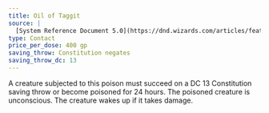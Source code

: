 ```yaml
---
title: Oil of Taggit
source: |
  [System Reference Document 5.0](https://dnd.wizards.com/articles/features/systems-reference-document-srd)
type: Contact
price_per_dose: 400 gp
saving_throw: Constitution negates
saving_throw_dc: 13
---
```


A creature subjected to this poison must succeed on a DC 13 Constitution saving throw or become poisoned for 24 hours. The poisoned creature is unconscious. The creature wakes up if it takes damage.

